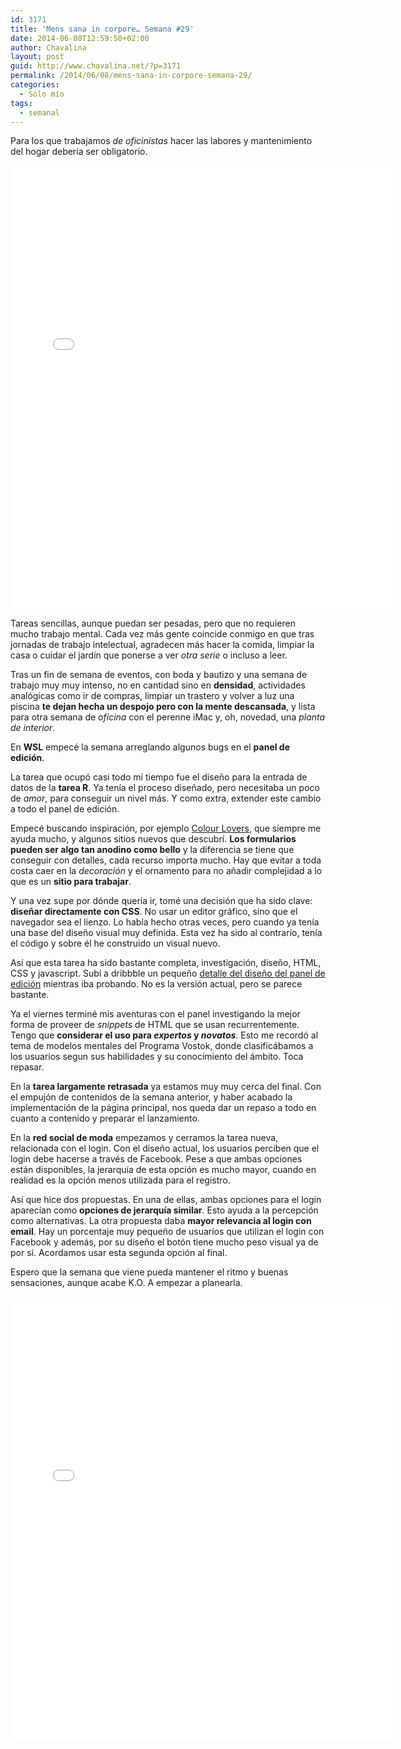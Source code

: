 ```yaml
---
id: 3171
title: 'Mens sana in corpore… Semana #29'
date: 2014-06-08T12:59:50+02:00
author: Chavalina
layout: post
guid: http://www.chavalina.net/?p=3171
permalink: /2014/06/08/mens-sana-in-corpore-semana-29/
categories:
  - Sólo mío
tags:
  - semanal
---
```

Para los que trabajamos _de oficinistas_ hacer las labores y mantenimiento del hogar debería ser obligatorio.

<iframe src="//instagram.com/p/o-mzyTtsqW/embed/" width="612" height="710" frameborder="0" scrolling="no" allowtransparency="true"></iframe>

Tareas sencillas, aunque puedan ser pesadas, pero que no requieren mucho trabajo mental. Cada vez más gente coincide conmigo en que tras jornadas de trabajo intelectual, agradecen más hacer la comida, limpiar la casa o cuidar el jardín que ponerse a ver _otra serie_ o incluso a leer.

Tras un fin de semana de eventos, con boda y bautizo y una semana de trabajo muy muy intenso, no en cantidad sino en **densidad**, actividades analógicas como ir de compras, limpiar un trastero y volver a luz una piscina **te dejan hecha un despojo pero con la mente descansada**, y lista para otra semana de _oficina_ con el perenne iMac y, oh, novedad, una _planta de interior_.

En **WSL** empecé la semana arreglando algunos bugs en el **panel de edición**. 

La tarea que ocupó casi todo mi tiempo fue el diseño para la entrada de datos de la **tarea R**. Ya tenía el proceso diseñado, pero necesitaba un poco de _amor_, para conseguir un nivel más. Y como extra, extender este cambio a todo el panel de edición.

Empecé buscando inspiración, por ejemplo [Colour Lovers](http://www.colourlovers.com/), que siempre me ayuda mucho, y algunos sitios nuevos que descubrí. **Los formularios pueden ser algo tan anodino como bello** y la diferencia se tiene que conseguir con detalles, cada recurso importa mucho. Hay que evitar a toda costa caer en la _decoración_ y el ornamento para no añadir complejidad a lo que es un **sitio para trabajar**.

Y una vez supe por dónde quería ir, tomé una decisión que ha sido clave: **diseñar directamente con CSS**. No usar un editor gráfico, sino que el navegador sea el lienzo. Lo había hecho otras veces, pero cuando ya tenía una base del diseño visual muy definida. Esta vez ha sido al contrario, tenía el código y sobre él he construido un visual nuevo. 

Así que esta tarea ha sido bastante completa, investigación, diseño, HTML, CSS y javascript. Subí a dribbble un pequeño [detalle del diseño del panel de edición](https://dribbble.com/shots/1582805-Intranet-Ui-Rebound) mientras iba probando. No es la versión actual, pero se parece bastante.

Ya el viernes terminé mis aventuras con el panel investigando la mejor forma de proveer de _snippets_ de HTML que se usan recurrentemente. Tengo que **considerar el uso para _expertos_ y _novatos_**. Esto me recordó al tema de modelos mentales del Programa Vostok, donde clasificábamos a los usuarios segun sus habilidades y su conocimiento del ámbito. Toca repasar.

En la **tarea largamente retrasada** ya estamos muy muy cerca del final. Con el empujón de contenidos de la semana anterior, y haber acabado la implementación de la página principal, nos queda dar un repaso a todo en cuanto a contenido y preparar el lanzamiento.

En la **red social de moda** empezamos y cerramos la tarea nueva, relacionada con el login. Con el diseño actual, los usuarios perciben que el login debe hacerse a través de Facebook. Pese a que ambas opciones están disponibles, la jerarquía de esta opción es mucho mayor, cuando en realidad es la opción menos utilizada para el registro.

Así que hice dos propuestas. En una de ellas, ambas opciones para el login aparecían como **opciones de jerarquía similar**. Esto ayuda a la percepción como alternativas. La otra propuesta daba **mayor relevancia al login con email**. Hay un porcentaje muy pequeño de usuarios que utilizan el login con Facebook y además, por su diseño el botón tiene mucho peso visual ya de por sí. Acordamos usar esta segunda opción al final.

Espero que la semana que viene pueda mantener el ritmo y buenas sensaciones, aunque acabe K.O. A empezar a planearla.

<iframe src="//instagram.com/p/o-1-2QtssS/embed/" width="612" height="710" frameborder="0" scrolling="no" allowtransparency="true"></iframe>